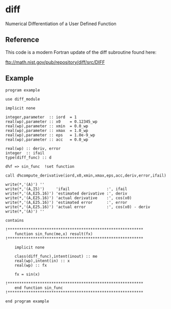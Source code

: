 diff
============

Numerical Differentiation of a User Defined Function

Reference
---------------

This code is a modern Fortran update of the diff subroutine found here:

<ftp://math.nist.gov/pub/repository/diff/src/DIFF>

Example
---------------

	program example

	use diff_module
	
	implicit none
	
	integer,parameter  :: iord  = 1
	real(wp),parameter :: x0    = 0.12345_wp
	real(wp),parameter :: xmin  = 0.0_wp
	real(wp),parameter :: xmax  = 1.0_wp
	real(wp),parameter :: eps   = 1.0e-9_wp
	real(wp),parameter :: acc   = 0.0_wp
	
	real(wp) :: deriv, error
	integer  :: ifail
	type(diff_func) :: d
	
	d%f => sin_func  !set function
	
	call d%compute_derivative(iord,x0,xmin,xmax,eps,acc,deriv,error,ifail)
	
	write(*,'(A)') ''
	write(*,'(A,I5)')     'ifail                :', ifail
	write(*,'(A,E25.16)') 'estimated derivative :', deriv
	write(*,'(A,E25.16)') 'actual derivative    :', cos(x0)
	write(*,'(A,E25.16)') 'estimated error      :', error
	write(*,'(A,E25.16)') 'actual error         :', cos(x0) - deriv
	write(*,'(A)') ''
	
	contains
			
	!***********************************************************
		function sin_func(me,x) result(fx)
	!***********************************************************
	
		implicit none
	
		class(diff_func),intent(inout) :: me
		real(wp),intent(in) :: x
		real(wp) :: fx
				
		fx = sin(x)
				
	!***********************************************************
		end function sin_func
	!***********************************************************
				
	end program example
